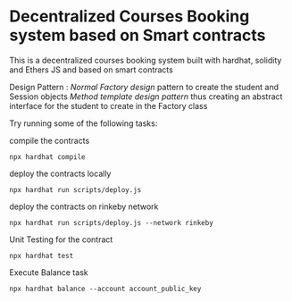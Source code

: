 # Decentralized Courses Booking system based on Smart contracts

This is a decentralized courses booking system built with hardhat, solidity and Ethers JS and based on smart contracts

Design Pattern : *Normal Factory design* pattern to create the student and Session objects
*Method template design pattern* thus creating an abstract interface for the student to create in the Factory class

Try running some of the following tasks:

compile the contracts 

```
npx hardhat compile 
```

deploy the contracts locally 
```
npx hardhat run scripts/deploy.js
```

deploy the contracts on rinkeby network 
```
npx hardhat run scripts/deploy.js --network rinkeby
```

Unit Testing for the contract 
```
npx hardhat test 
```

Execute Balance task  
```
npx hardhat balance --account account_public_key 
```